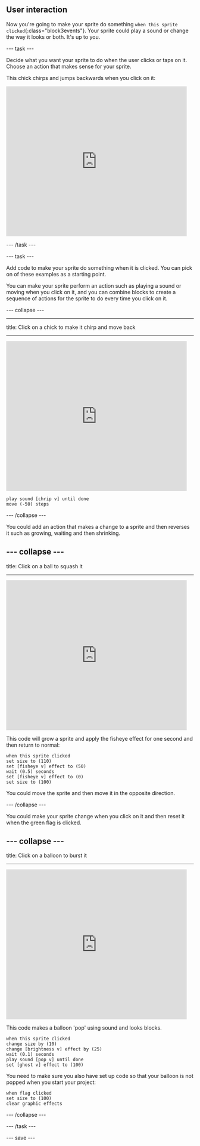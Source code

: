 ## User interaction

Now you're going to make your sprite do something `when this sprite clicked`{:class="block3events"}. Your sprite could play a sound or change the way it looks or both. It's up to you. 

--- task ---

Decide what you want your sprite to do when the user clicks or taps on it. Choose an action that makes sense for your sprite. 

This chick chirps and jumps backwards when you click on it:

<div class="scratch-preview">
  <iframe src="https://scratch.mit.edu/projects/435649420/embed" allowtransparency="true" width="485" height="402" frameborder="0" scrolling="no" allowfullscreen></iframe>
</div>

--- /task ---


--- task ---

Add code to make your sprite do something when it is clicked. You can pick on of these examples as a starting point.

You can make your sprite perform an action such as playing a sound or moving when you click on it, and you can combine blocks to create a sequence of actions for the sprite to do every time you click on it. 

--- collapse ---

--- 

title: Click on a chick to make it chirp and move back

---

<div class="scratch-preview">
  <iframe src="https://scratch.mit.edu/projects/435649420/embed" allowtransparency="true" width="485" height="402" frameborder="0" scrolling="no" allowfullscreen></iframe>
</div>

```blocks3
play sound [chrip v] until done
move (-50) steps
```

--- /collapse ---

You could add an action that makes a change to a sprite and then reverses it such as growing, waiting and then shrinking. 

--- collapse ---
---

title: Click on a ball to squash it

---

<div class="scratch-preview">
  <iframe src="https://scratch.mit.edu/projects/435723273/embed" allowtransparency="true" width="485" height="402" frameborder="0" scrolling="no" allowfullscreen></iframe>
</div>

This code will grow a sprite and apply the fisheye effect for one second and then return to normal:

```blocks3
when this sprite clicked
set size to (110)
set [fisheye v] effect to (50)
wait (0.5) seconds
set [fisheye v] effect to (0)
set size to (100)
```

You could move the sprite and then move it in the opposite direction. 

--- /collapse ---

You could make your sprite change when you click on it and then reset it when the green flag is clicked. 

--- collapse ---
---

title: Click on a balloon to burst it

---

<div class="scratch-preview">
  <iframe src="https://scratch.mit.edu/projects/435725465/embed" allowtransparency="true" width="485" height="402" frameborder="0" scrolling="no" allowfullscreen></iframe>
</div>

This code makes a balloon 'pop' using sound and looks blocks. 

```blocks3
when this sprite clicked
change size by (10)
change [brightness v] effect by (25)
wait (0.1) seconds
play sound [pop v] until done
set [ghost v] effect to (100)
```

You need to make sure you also have set up code so that your balloon is not popped when you start your project:

```blocks3
when flag clicked
set size to (100)
clear graphic effects
```

--- /collapse ---

--- /task ---

--- save ---
